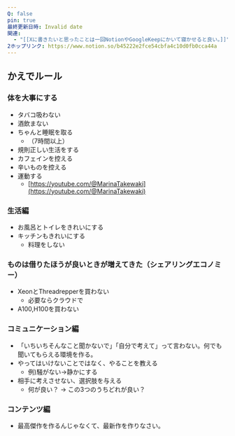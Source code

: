 ```yaml
---
Q: false
pin: true
最終更新日時: Invalid date
関連:
  - "[[Xに書きたいと思ったことは一回NotionやGoogleKeepにかいて寝かせると良い。]]"
2ホップリンク: https://www.notion.so/b45222e2fce54cbfa4c10d0fb0cca44a
---
```

## かえでルール

  

### 体を大事にする

- タバコ吸わない
- 酒飲まない
- ちゃんと睡眠を取る
    - （7時間以上）
- 規則正しい生活をする
- カフェインを控える
- 辛いものを控える
- 運動する
    - [https://youtube.com/@MarinaTakewaki](https://youtube.com/@MarinaTakewaki)

  

### 生活編

- お風呂とトイレをきれいにする
- キッチンもきれいにする
    - 料理をしない

  

### ものは借りたほうが良いときが増えてきた（シェアリングエコノミー）

- XeonとThreadrepperを買わない
    - 必要ならクラウドで
- A100,H100を買わない

  

### コミュニケーション編

- 「いちいちそんなこと聞かないで」「自分で考えて」って言わない。何でも聞いてもらえる環境を作る。
- やってはいけないことではなく、やることを教える
    - 例)騒がない→静かにする
- 相手に考えさせない、選択肢を与える
    - 何が良い？ → この3つのうちどれが良い？

  

### コンテンツ編

- 最高傑作を作るんじゃなくて、最新作を作りなさい。